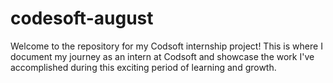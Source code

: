 # codesoft-august
Welcome to the repository for my Codsoft internship project! This is where I document my journey as an intern at Codsoft and showcase the work I've accomplished during this exciting period of learning and growth.
